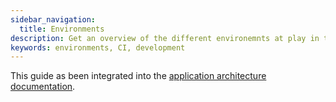 ```yaml
---
sidebar_navigation:
  title: Environments
description: Get an overview of the different environemnts at play in the development phases of OpenProject
keywords: environments, CI, development
---
```




This guide as been integrated into the [application architecture documentation](../application-architecture/).
